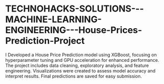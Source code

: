 # TECHNOHACKS-SOLUTIONS---MACHINE-LEARNING-ENGINEERING---House-Prices-Prediction-Project
I Developed a House Price Prediction model using XGBoost, focusing on hyperparameter tuning and GPU acceleration for enhanced performance. The project includes data cleaning, exploratory analysis, and feature engineering. Visualizations were created to assess model accuracy and interpret results. Final predictions are saved for easy submission.
